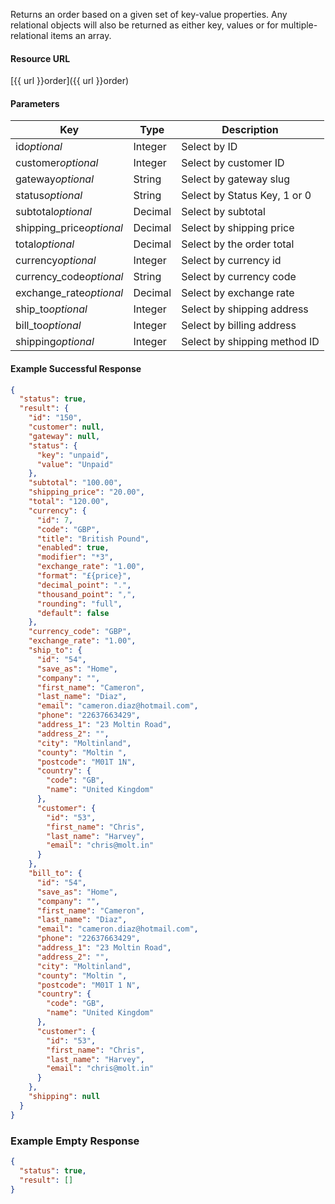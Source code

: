 <!--
@title Get single order by criteria
@author Moltin Ltd
@description Gets an order based on the given criteria

@sidebar 1
@family Order
@rate No
@auth Yes
@format JSON
@http GET
@version beta
-->
Returns an order based on a given set of key-value properties. Any relational objects will also be returned as either key, values or for multiple-relational items an array.


#### Resource URL
[{{ url }}order]({{ url }}order)


#### Parameters
Key | Type | Description
--- | ---- | -----------
id*optional* | Integer | Select by ID
customer*optional* | Integer | Select by customer ID
gateway*optional* | String | Select by gateway slug
status*optional* | String | Select by Status Key, 1 or 0
subtotal*optional* | Decimal | Select by subtotal
shipping_price*optional* | Decimal | Select by shipping price
total*optional* | Decimal | Select by the order total
currency*optional* | Integer | Select by currency id
currency_code*optional* | String | Select by currency code
exchange_rate*optional* | Decimal | Select by exchange rate
ship_to*optional* | Integer | Select by shipping address
bill_to*optional* | Integer | Select by billing address
shipping*optional* | Integer | Select by shipping method ID

<!--code-->
#### Example Successful Response
``` json
{
  "status": true,
  "result": {
    "id": "150",
    "customer": null,
    "gateway": null,
    "status": {
      "key": "unpaid",
      "value": "Unpaid"
    },
    "subtotal": "100.00",
    "shipping_price": "20.00",
    "total": "120.00",
    "currency": {
      "id": 7,
      "code": "GBP",
      "title": "British Pound",
      "enabled": true,
      "modifier": "*3",
      "exchange_rate": "1.00",
      "format": "£{price}",
      "decimal_point": ".",
      "thousand_point": ",",
      "rounding": "full",
      "default": false
    },
    "currency_code": "GBP",
    "exchange_rate": "1.00",
    "ship_to": {
      "id": "54",
      "save_as": "Home",
      "company": "",
      "first_name": "Cameron",
      "last_name": "Diaz",
      "email": "cameron.diaz@hotmail.com",
      "phone": "22637663429",
      "address_1": "23 Moltin Road",
      "address_2": "",
      "city": "Moltinland",
      "county": "Moltin ",
      "postcode": "M01T 1N",
      "country": {
        "code": "GB",
        "name": "United Kingdom"
      },
      "customer": {
        "id": "53",
        "first_name": "Chris",
        "last_name": "Harvey",
        "email": "chris@molt.in"
      }
    },
    "bill_to": {
      "id": "54",
      "save_as": "Home",
      "company": "",
      "first_name": "Cameron",
      "last_name": "Diaz",
      "email": "cameron.diaz@hotmail.com",
      "phone": "22637663429",
      "address_1": "23 Moltin Road",
      "address_2": "",
      "city": "Moltinland",
      "county": "Moltin ",
      "postcode": "M01T 1 N",
      "country": {
        "code": "GB",
        "name": "United Kingdom"
      },
      "customer": {
        "id": "53",
        "first_name": "Chris",
        "last_name": "Harvey",
        "email": "chris@molt.in"
      }
    },
    "shipping": null
  }
}
```


### Example Empty Response
``` json
{
  "status": true,
  "result": []
}
```
<!--/code-->